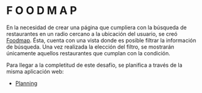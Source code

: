 #  F O O D M A P

En la necesidad de crear una página que cumpliera con la búsqueda de restaurantes en un radio cercano a la ubicación del usuario, se creó [Foodmap](https://tjarataibo.github.io/Foodmapnuevo/splash.html). Ésta, cuenta con una vista 
donde es posible filtrar la información de búsqueda.
Una vez realizada la elección del filtro, se mostrarán únicamente aquellos
restaurantes que cumplan con la condición.

Para llegar a la completitud de este desafío, se planifica a través de la misma aplicación web:

* [Planning](https://trello.com/b/owv5cOoZ/foodmap)